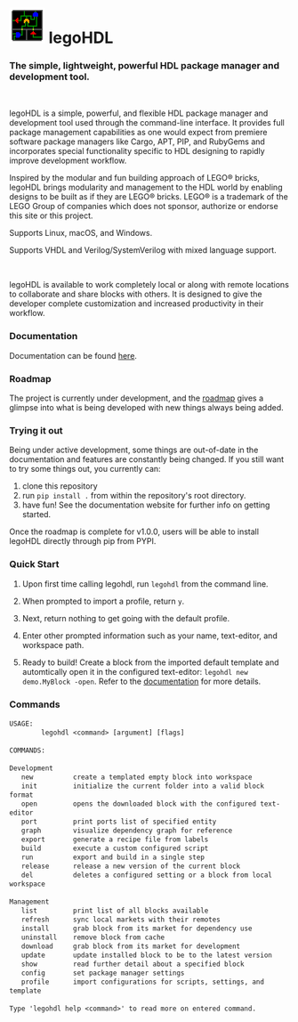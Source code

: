 # ![](./docs/legohdl64.png) legoHDL
### The simple, lightweight, powerful HDL package manager and development tool.
  
<br />  

legoHDL is a simple, powerful, and flexible HDL package manager and development tool used through the command-line interface. It provides full package management capabilities as one would expect from premiere software package managers like Cargo, APT, PIP, and RubyGems and incorporates special functionality specific to HDL designing to rapidly improve development workflow.

Inspired by the modular and fun building approach of LEGO® bricks, legoHDL brings modularity and management to the HDL world by enabling designs to be built as if they are LEGO® bricks. LEGO® is a trademark of the LEGO Group of companies which does not sponsor, authorize or endorse this site or this project.

Supports Linux, macOS, and Windows.

Supports VHDL and Verilog/SystemVerilog with mixed language support.

<br />

legoHDL is available to work completely local or along with remote locations to collaborate and share blocks with others. It is designed to give the developer complete customization and increased productivity in their workflow.
<br /> 

### __Documentation__

Documentation can be found [here](https://hdl.notion.site/legoHDL-f798525eee2f4378bcf5e970ae6373cf). 


### __Roadmap__
The project is currently under development, and the [roadmap](./ROADMAP.md) gives a glimpse into what is being developed with new things always being added.

### __Trying it out__
Being under active development, some things are out-of-date in the documentation and features are constantly being changed. If you still want to try some things out, you currently can:
1. clone this repository
2. run `pip install .` from within the repository's root directory.
3. have fun! See the documentation website for further info on getting started.

Once the roadmap is complete for v1.0.0, users will be able to install legoHDL directly through pip from PYPI.

### __Quick Start__

1. Upon first time calling legohdl, run `legohdl` from the command line.

2. When prompted to import a profile, return `y`.

3. Next, return nothing to get going with the default profile.

4. Enter other prompted information such as your name, text-editor, and workspace path.

5. Ready to build! Create a block from the imported default template and automtically open it in the configured text-editor: `legohdl new demo.MyBlock -open`. Refer
to the [documentation](https://hdl.notion.site/legoHDL-f798525eee2f4378bcf5e970ae6373cf) for more details.

### Commands

```
USAGE:             
        legohdl <command> [argument] [flags]            

COMMANDS:

Development
   new          create a templated empty block into workspace
   init         initialize the current folder into a valid block format
   open         opens the downloaded block with the configured text-editor
   port         print ports list of specified entity
   graph        visualize dependency graph for reference
   export       generate a recipe file from labels
   build        execute a custom configured script
   run          export and build in a single step
   release      release a new version of the current block
   del          deletes a configured setting or a block from local workspace

Management
   list         print list of all blocks available
   refresh      sync local markets with their remotes
   install      grab block from its market for dependency use
   uninstall    remove block from cache
   download     grab block from its market for development
   update       update installed block to be to the latest version
   show         read further detail about a specified block
   config       set package manager settings
   profile      import configurations for scripts, settings, and template

Type 'legohdl help <command>' to read more on entered command.

```
